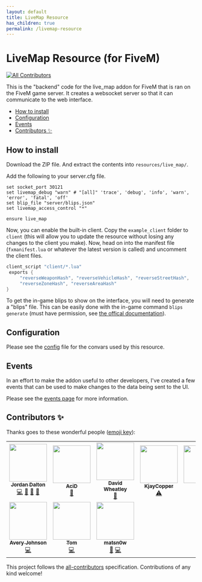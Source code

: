 ```yaml
---
layout: default
title: LiveMap Resource
has_children: true
permalink: /livemap-resource
---
```


# LiveMap Resource (for FiveM) <!-- omit in toc -->
<!-- ALL-CONTRIBUTORS-BADGE:START - Do not remove or modify this section -->
[![All Contributors](https://img.shields.io/badge/all_contributors-10-orange.svg?style=flat-square)](#contributors-)
<!-- ALL-CONTRIBUTORS-BADGE:END -->

This is the "backend" code for the live_map addon for FiveM that is ran on the FiveM game server.
It creates a websocket server so that it can communicate to the web interface.

- [How to install](#how-to-install)
- [Configuration](#configuration)
- [Events](#events)
- [Contributors ✨](#contributors-)

## How to install

Download the ZIP file. And extract the contents into `resources/live_map/`.

Add the following to your server.cfg file.

```
set socket_port 30121
set livemap_debug "warn" # "[all]" 'trace', 'debug', 'info', 'warn', 'error', 'fatal', 'off'
set blip_file "server/blips.json"
set livemap_access_control "*"

ensure live_map
```

Now, you can enable the built-in client.
Copy the `example_client` folder to `client` (this will allow you to update the resource without losing any changes to the client you make).
Now, head on into the manifest file (`fxmanifest.lua` or whatever the latest version is called) and uncomment the client files.
```lua
client_script "client/*.lua"
 exports {
     "reverseWeaponHash", "reverseVehicleHash", "reverseStreetHash",
     "reverseZoneHash", "reverseAreaHash"
}
```

To get the in-game blips to show on the interface, you will need to generate a "blips" file.
This can be easily done with the in-game command `blips generate` (must have permission, see [the offical documentation](https://docs.fivem.net/docs/server-manual/server-commands/#access-control-commands)).

## Configuration

Please see the [config](config.md) file for the convars used by this resource.

## Events

In an effort to make the addon useful to other developers, I've created a few events that can be used to make changes to the data being sent to the UI.

Please see the [events page](events.md) for more information.

## Contributors ✨

Thanks goes to these wonderful people ([emoji key](https://allcontributors.org/docs/en/emoji-key)):

<!-- ALL-CONTRIBUTORS-LIST:START - Do not remove or modify this section -->
<!-- prettier-ignore-start -->
<!-- markdownlint-disable -->
<table>
  <tr>
    <td align="center"><a href="https://tgrhavoc.co.uk/"><img src="https://avatars.githubusercontent.com/u/1770893?v=4?s=100" width="100px;" alt=""/><br /><sub><b>Jordan Dalton</b></sub></a><br /><a href="https://github.com/TGRHavoc/live_map/commits?author=TGRHavoc" title="Code">💻</a> <a href="https://github.com/TGRHavoc/live_map/issues?q=author%3ATGRHavoc" title="Bug reports">🐛</a> <a href="#ideas-TGRHavoc" title="Ideas, Planning, & Feedback">🤔</a> <a href="https://github.com/TGRHavoc/live_map/commits?author=TGRHavoc" title="Documentation">📖</a></td>
    <td align="center"><a href="https://xlxacidxlx.com/"><img src="https://avatars.githubusercontent.com/u/7502881?v=4?s=100" width="100px;" alt=""/><br /><sub><b>AciD</b></sub></a><br /><a href="https://github.com/TGRHavoc/live_map/issues?q=author%3AxlxAciDxlx" title="Bug reports">🐛</a></td>
    <td align="center"><a href="https://github.com/davwheat"><img src="https://avatars.githubusercontent.com/u/7406822?v=4?s=100" width="100px;" alt=""/><br /><sub><b>David Wheatley</b></sub></a><br /><a href="https://github.com/TGRHavoc/live_map/issues?q=author%3Adavwheat" title="Bug reports">🐛</a></td>
    <td align="center"><a href="https://github.com/KjayCopper"><img src="https://avatars.githubusercontent.com/u/20233127?v=4?s=100" width="100px;" alt=""/><br /><sub><b>KjayCopper</b></sub></a><br /><a href="#testing-KjayCopper" title="Tested changes and confirmed bugs.">⚠️</a></td>
    <td align="center"><a href="https://github.com/jiynn"><img src="https://avatars.githubusercontent.com/u/33206565?v=4?s=100" width="100px;" alt=""/><br /><sub><b>jiynn</b></sub></a><br /><a href="https://github.com/TGRHavoc/live_map/issues?q=author%3Ajiynn" title="Bug reports">🐛</a></td>
    <td align="center"><a href="https://github.com/mbergwall2222"><img src="https://avatars.githubusercontent.com/u/20733527?v=4?s=100" width="100px;" alt=""/><br /><sub><b>mbergwall2222</b></sub></a><br /><a href="https://github.com/TGRHavoc/live_map/issues?q=author%3Ambergwall2222" title="Bug reports">🐛</a></td>
    <td align="center"><a href="https://sites.google.com/site/jaymontana36jasen/"><img src="https://avatars.githubusercontent.com/u/6281870?v=4?s=100" width="100px;" alt=""/><br /><sub><b>Jasen Samuels</b></sub></a><br /><a href="https://github.com/TGRHavoc/live_map/issues?q=author%3AJayMontana36" title="Bug reports">🐛</a></td>
  </tr>
  <tr>
    <td align="center"><a href="https://github.com/avery1227"><img src="https://avatars.githubusercontent.com/u/12959747?v=4?s=100" width="100px;" alt=""/><br /><sub><b>Avery Johnson</b></sub></a><br /><a href="https://github.com/TGRHavoc/live_map/commits?author=avery1227" title="Code">💻</a></td>
    <td align="center"><a href="https://tomgrobbe.nl/"><img src="https://avatars.githubusercontent.com/u/31419184?v=4?s=100" width="100px;" alt=""/><br /><sub><b>Tom</b></sub></a><br /><a href="https://github.com/TGRHavoc/live_map/commits?author=TomGrobbe" title="Code">💻</a></td>
    <td align="center"><a href="http://matsn0w.dev"><img src="https://avatars.githubusercontent.com/u/15019582?v=4?s=100" width="100px;" alt=""/><br /><sub><b>matsn0w</b></sub></a><br /><a href="https://github.com/TGRHavoc/live_map/issues?q=author%3Amatsn0w" title="Bug reports">🐛</a> <a href="https://github.com/TGRHavoc/live_map/commits?author=matsn0w" title="Code">💻</a></td>
  </tr>
</table>

<!-- markdownlint-restore -->
<!-- prettier-ignore-end -->

<!-- ALL-CONTRIBUTORS-LIST:END -->

This project follows the [all-contributors](https://github.com/all-contributors/all-contributors) specification. Contributions of any kind welcome!
